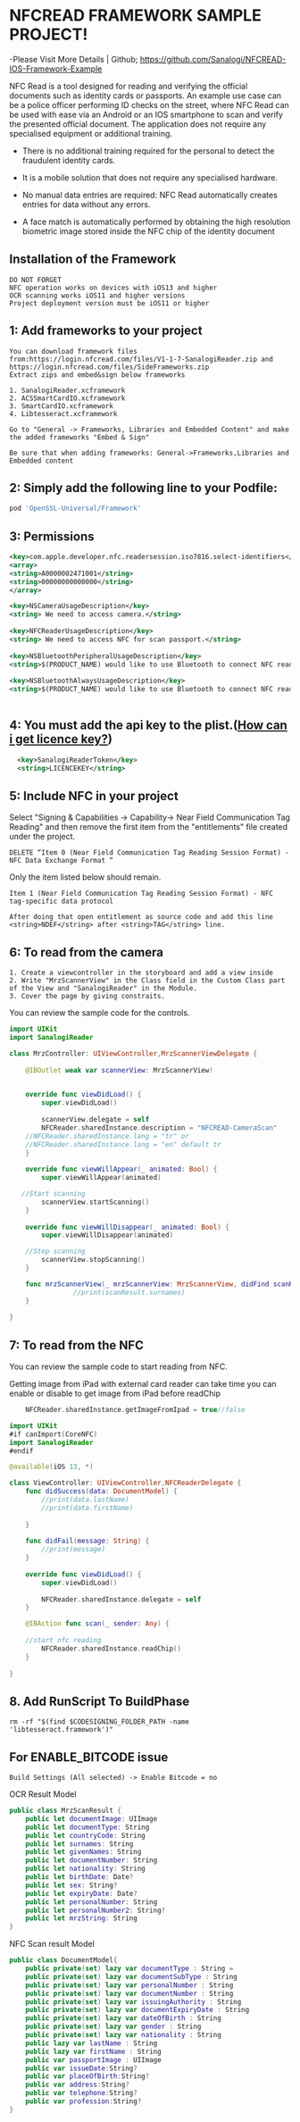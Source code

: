 # NFCREAD FRAMEWORK SAMPLE PROJECT!
-Please Visit More Details | Github; https://github.com/Sanalogi/NFCREAD-IOS-Framework-Example

NFC Read is a tool designed for reading and verifying the official documents such as identity cards or passports. An example use case can be a police officer performing ID checks on the street, where NFC Read can be used with ease via an Android or an IOS smartphone to scan and verify the presented official document. The application does not require any specialised equipment or additional training.

- There is no additional training required for the personal to detect the fraudulent identity cards.

- It is a mobile solution that does not require any specialised hardware.

- No manual data entries are required: NFC Read automatically creates entries for data without any errors.

- A face match is automatically performed by obtaining the high resolution biometric image stored inside the NFC chip of the identity document

## Installation of the Framework

```
DO NOT FORGET
NFC operation works on devices with iOS13 and higher
OCR scanning works iOS11 and higher versions
Project deployment version must be iOS11 or higher
```

## 1: Add frameworks to your project

```
You can download framework files from:https://login.nfcread.com/files/V1-1-7-SanalogiReader.zip and 
https://login.nfcread.com/files/SideFrameworks.zip
Extract zips and embed&sign below frameworks

1. SanalogiReader.xcframework 
2. ACSSmartCardIO.xcframework
3. SmartCardIO.xcframework
4. Libtesseract.xcframework
```

```
Go to "General -> Frameworks, Libraries and Embedded Content" and make the added frameworks "Embed & Sign"

Be sure that when adding frameworks: General->Frameworks,Libraries and Embedded content
```

## 2: Simply add the following line to your Podfile:

```ruby
pod 'OpenSSL-Universal/Framework'
```

## 3: Permissions

```xml
<key>com.apple.developer.nfc.readersession.iso7816.select-identifiers</key>
<array>
<string>A0000002471001</string>
<string>00000000000000</string>
</array>

<key>NSCameraUsageDescription</key>
<string> We need to access camera.</string>
	
<key>NFCReaderUsageDescription</key>
<string> We need to access NFC for scan passport.</string>
	
<key>NSBluetoothPeripheralUsageDescription</key>
<string>$(PRODUCT_NAME) would like to use Bluetooth to connect NFC readers.</string>
	
<key>NSBluetoothAlwaysUsageDescription</key>
<string>$(PRODUCT_NAME) would like to use Bluetooth to connect NFC readers.</string>
 
```
## 4: You must add the api key to the plist.([How can i get licence key?](https://nfcread.com))

```xml
  <key>SanalogiReaderToken</key>
  <string>LICENCEKEY</string>
```

## 5: Include NFC in your project
Select "Signing & Capabilities -> Capability-> Near Field Communication Tag Reading" and then remove the first item from the "entitlements" file created under the project.
```
DELETE “Item 0 (Near Field Communication Tag Reading Session Format) - NFC Data Exchange Format “
```
Only the item listed below should remain.
```
Item 1 (Near Field Communication Tag Reading Session Format) - NFC tag-specific data protocol

After doing that open entitlement as source code and add this line <string>NDEF</string> after <string>TAG</string> line.
```

## 6: To read from the camera

```
1. Create a viewcontroller in the storyboard and add a view inside
2. Write "MrzScannerView" in the Class field in the Custom Class part of the View and "SanalogiReader" in the Module.
3. Cover the page by giving constraits.
```
You can review the sample code for the controls.
```swift
import UIKit
import SanalogiReader

class MrzController: UIViewController,MrzScannerViewDelegate {
    
    @IBOutlet weak var scannerView: MrzScannerView!
    

    override func viewDidLoad() {
        super.viewDidLoad()
        
        scannerView.delegate = self
        NFCReader.sharedInstance.description = "NFCREAD-CameraScan"
	//NFCReader.sharedInstance.lang = "tr" or
	//NFCReader.sharedInstance.lang = "en" default tr
    }
    
    override func viewWillAppear(_ animated: Bool) {
        super.viewWillAppear(animated)

   //Start scanning
        scannerView.startScanning()
    }
     
    override func viewWillDisappear(_ animated: Bool) {
        super.viewWillDisappear(animated)

	//Stop scanning
        scannerView.stopScanning()
    }

    func mrzScannerView(_ mrzScannerView: MrzScannerView, didFind scanResult: MrzScanResult) {
                //print(scanResult.surnames)
    }
     
}

```
## 7: To read from the NFC

You can review the sample code to start reading from NFC.

Getting image from iPad with external card reader can take time you can enable or disable to get image from iPad before readChip

```swift
    NFCReader.sharedInstance.getImageFromIpad = true//false
```
```swift
import UIKit
#if canImport(CoreNFC)
import SanalogiReader
#endif

@available(iOS 13, *)

class ViewController: UIViewController,NFCReaderDelegate {
    func didSuccess(data: DocumentModel) {
        //print(data.lastName)
        //print(data.firstName)
        
    }
    
    func didFail(message: String) {
        //print(message)
    }
    
    override func viewDidLoad() {
        super.viewDidLoad()
        
        NFCReader.sharedInstance.delegate = self
    }

    @IBAction func scan(_ sender: Any) {
        
	//start nfc reading
        NFCReader.sharedInstance.readChip()
    }
    
}

```
## 8. Add RunScript To BuildPhase
```
rm -rf "$(find $CODESIGNING_FOLDER_PATH -name 'libtesseract.framework')"
```

## For ENABLE_BITCODE issue

```
Build Settings (All selected) -> Enable Bitcode = no
```

OCR Result Model

```swift
public class MrzScanResult {
    public let documentImage: UIImage
    public let documentType: String
    public let countryCode: String
    public let surnames: String
    public let givenNames: String
    public let documentNumber: String
    public let nationality: String
    public let birthDate: Date?
    public let sex: String?
    public let expiryDate: Date?
    public let personalNumber: String
    public let personalNumber2: String?
    public let mrzString: String
}
```
NFC Scan result Model
```swift
public class DocumentModel{
    public private(set) lazy var documentType : String =
    public private(set) lazy var documentSubType : String
    public private(set) lazy var personalNumber : String
    public private(set) lazy var documentNumber : String
    public private(set) lazy var issuingAuthority : String
    public private(set) lazy var documentExpiryDate : String
    public private(set) lazy var dateOfBirth : String
    public private(set) lazy var gender : String
    public private(set) lazy var nationality : String
    public lazy var lastName : String
    public lazy var firstName : String
    public var passportImage : UIImage
    public var issueDate:String?
    public var placeOfBirth:String?
    public var address:String?    
    public var telephone:String? 
    public var profession:String? 
}
```
